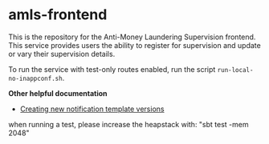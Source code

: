 amls-frontend
=============

This is the repository for the Anti-Money Laundering Supervision frontend. This service provides users the ability to register for supervision and update or vary their supervision details.

To run the service with test-only routes enabled, run the script `run-local-no-inappconf.sh`.

**Other helpful documentation**

 * [Creating new notification template versions](documentation/template-versions.md)
 
when running a test, please increase the heapstack with:
                            "sbt test -mem 2048" 
